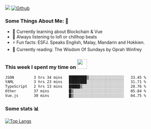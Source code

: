 ![](https://visitor-badge.laobi.icu/badge?page_id=seanho96.seanho96)
[![Github](https://img.shields.io/github/followers/seanho96?label=Follow&style=social)](https://github.com/seanho96)

### Some Things About Me: 👋
- 🌱 Currently learning about Blockchain & Vue
- :musical_note: Always listening to lofi or chillhop beats
- :zap: Fun facts: ESFJ. Speaks English, Malay, Mandarin and Hokkien.
- :book: Currently reading: The Wisdom Of Sundays by Oprah Winfrey

### This week I spent my time on <img src="https://media.giphy.com/media/SvQzkTQb3ZwKcj1QTO/giphy.gif" width="32">

<!--START_SECTION:waka-->

```txt
JSON         3 hrs 34 mins   ████████▒░░░░░░░░░░░░░░░░   33.45 %
YAML         3 hrs 23 mins   ████████░░░░░░░░░░░░░░░░░   31.71 %
TypeScript   2 hrs 13 mins   █████▒░░░░░░░░░░░░░░░░░░░   20.76 %
Other        37 mins         █▒░░░░░░░░░░░░░░░░░░░░░░░   05.84 %
Vue.js       30 mins         █▒░░░░░░░░░░░░░░░░░░░░░░░   04.75 %
```

<!--END_SECTION:waka-->

### Some stats 📊

[![Top Langs](https://github-readme-stats.vercel.app/api/top-langs/?username=seanho96&layout=compact&theme=graywhite)](https://github.com/anuraghazra/github-readme-stats)
<br/>
<!-- ![GitHub stats](https://github-readme-stats.vercel.app/api?username=seanho96&show_icons=true&theme=graywhite)-->


